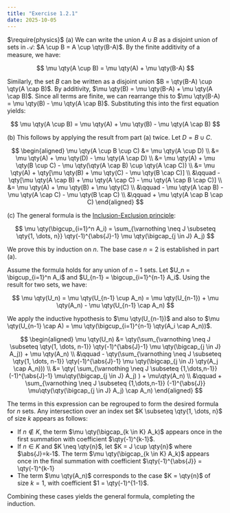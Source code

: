 ```yaml
---
title: "Exercise 1.2.1"
date: 2025-10-05
---
```

$\require{physics}$
(a) We can write the union $A \cup B$ as a disjoint union of sets in $\mathcal{A}$: $A \cup B = A \cup \qty(B-A)$. 
By the finite additivity of a measure, we have:

$$
  \mu \qty(A \cup B) = \mu \qty(A) + \mu \qty(B-A)
$$

Similarly, the set $B$ can be written as a disjoint union $B = \qty(B-A) \cup \qty(A \cap B)$. 
By additivity, $\mu \qty(B) = \mu \qty(B-A) + \mu \qty(A \cap B)$. 
Since all terms are finite, we can rearrange this to $\mu \qty(B-A) = \mu \qty(B) - \mu \qty(A \cap B)$. 
Substituting this into the first equation yields:

$$
  \mu \qty(A \cup B) = \mu \qty(A) + \mu \qty(B) - \mu \qty(A \cap B)
$$

(b) This follows by applying the result from part (a) twice. Let $D = B \cup C$. 

$$
\begin{aligned}
  \mu \qty(A \cup B \cup C) &= \mu \qty(A \cup D) \\
  &= \mu \qty(A) + \mu \qty(D) - \mu \qty(A \cap D) \\
  &= \mu \qty(A) + \mu \qty(B \cup C) - \mu \qty(\qty(A \cap B) \cup \qty(A \cap C)) \\
  &= \mu \qty(A) + \qty[\mu \qty(B) + \mu \qty(C) - \mu \qty(B \cap C)] \\
  &\qquad - \qty[\mu \qty(A \cap B) + \mu \qty(A \cap C) - \mu \qty(A \cap B \cap C)] \\
  &= \mu \qty(A) + \mu \qty(B) + \mu \qty(C) \\
  &\qquad - \mu \qty(A \cap B) - \mu \qty(A \cap C) - \mu \qty(B \cap C) \\
  &\qquad + \mu \qty(A \cap B \cap C)
\end{aligned}
$$

(c) The general formula is the [Inclusion-Exclusion principle](https://en.wikipedia.org/wiki/Inclusion%E2%80%93exclusion_principle):

$$
  \mu \qty(\bigcup_{i=1}^n A_i) = \sum_{\varnothing \neq J \subseteq \qty{1, \dots, n}} \qty(-1)^{\abs{J}-1} \mu \qty(\bigcap_{j \in J} A_j)
$$

We prove this by induction on $n$. 
The base case $n = 2$ is established in part (a). 

Assume the formula holds for any union of $n-1$ sets. 
Let $U_n = \bigcup_{i=1}^n A_i$ and $U_{n-1} = \bigcup_{i=1}^{n-1} A_i$. 
Using the result for two sets, we have:

$$
  \mu \qty(U_n) = \mu \qty(U_{n-1} \cup A_n) = \mu \qty(U_{n-1}) + \mu \qty(A_n) - \mu \qty(U_{n-1} \cap A_n)
$$

We apply the inductive hypothesis to $\mu \qty(U_{n-1})$ and also to $\mu \qty(U_{n-1} \cap A) = \mu \qty(\bigcup_{i=1}^{n-1} \qty(A_i \cap A_n))$.

$$
\begin{aligned}
  \mu \qty(U_n) &= \qty(\sum_{\varnothing \neq J \subseteq \qty{1, \dots, n-1}} \qty(-1)^{\abs{J}-1} \mu \qty(\bigcap_{j \in J} A_j)) + \mu \qty(A_n) \\
  &\qquad - \qty(\sum_{\varnothing \neq J \subseteq \qty{1, \dots, n-1}} \qty(-1)^{\abs{J}-1} \mu \qty(\bigcap_{j \in J} \qty(A_j \cap A_n))) \\
  &= \qty( \sum_{\varnothing \neq J \subseteq {1,\dots,n-1}} (-1)^{\abs{J}-1} \mu\qty(\bigcap_{j \in J} A_j) ) + \mu\qty(A_n) \\
  &\qquad + \sum_{\varnothing \neq J \subseteq {1,\dots,n-1}} (-1)^{\abs{J}} \mu\qty(\qty(\bigcap_{j \in J} A_j) \cap A_n)
\end{aligned}
$$

The terms in this expression can be regrouped to form the desired formula for $n$ sets. 
Any intersection over an index set $K \subseteq \qty{1, \dots, n}$ of size $k$ appears as follows:
- If $n \notin K$, the term $\mu \qty(\bigcap_{k \in K} A_k)$ appears once in the first summation with coefficient $\qty(-1)^{k-1}$.
- If $n \in K$ and $K \neq \qty{n}$, let $K = J \cup \qty{n}$ where $\abs{J}=k-1$.
  The term $\mu \qty(\bigcap_{k \in K} A_k)$ appears once in the final summation with coefficient $\qty(-1)^{\abs{J}} = \qty(-1)^{k-1}
- The term $\mu \qty(A_n)$ corresponds to the case $K = \qty{n}$ of size $k=1$, with coefficient $1 = \qty(-1)^{1-1}$.

Combining these cases yields the general formula, completing the induction.
